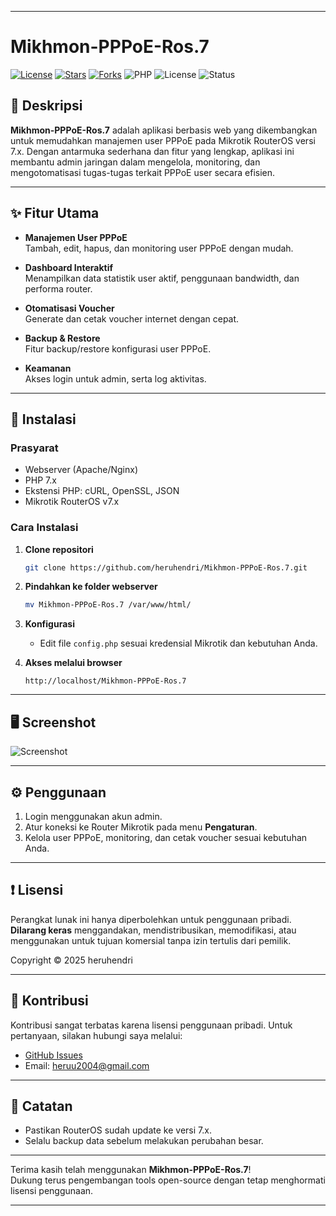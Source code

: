 
---

# Mikhmon-PPPoE-Ros.7

[![License](https://img.shields.io/github/license/heruhendri/mikhmon-pppoe-v6.svg)](LICENSE)
[![Stars](https://img.shields.io/github/stars/heruhendri/mikhmon-pppoe-v6.svg)](https://github.com/heruhendri/mikhmon-pppoe-v6/stargazers)
[![Forks](https://img.shields.io/github/forks/heruhendri/mikhmon-pppoe-v6.svg)](https://github.com/heruhendri/mikhmon-pppoe-v6/network/members)
![PHP](https://img.shields.io/badge/PHP-7.x-blue.svg)
![License](https://img.shields.io/badge/license-Personal%20Use%20Only-orange)
![Status](https://img.shields.io/badge/status-active-brightgreen)

## 📌 Deskripsi

**Mikhmon-PPPoE-Ros.7** adalah aplikasi berbasis web yang dikembangkan untuk memudahkan manajemen user PPPoE pada Mikrotik RouterOS versi 7.x. Dengan antarmuka sederhana dan fitur yang lengkap, aplikasi ini membantu admin jaringan dalam mengelola, monitoring, dan mengotomatisasi tugas-tugas terkait PPPoE user secara efisien.

---

## ✨ Fitur Utama

- **Manajemen User PPPoE**  
  Tambah, edit, hapus, dan monitoring user PPPoE dengan mudah.

- **Dashboard Interaktif**  
  Menampilkan data statistik user aktif, penggunaan bandwidth, dan performa router.

- **Otomatisasi Voucher**  
  Generate dan cetak voucher internet dengan cepat.

- **Backup & Restore**  
  Fitur backup/restore konfigurasi user PPPoE.

- **Keamanan**  
  Akses login untuk admin, serta log aktivitas.

---

## 🚀 Instalasi

### Prasyarat

- Webserver (Apache/Nginx)
- PHP 7.x
- Ekstensi PHP: cURL, OpenSSL, JSON
- Mikrotik RouterOS v7.x

### Cara Instalasi

1. **Clone repositori**
   ```bash
   git clone https://github.com/heruhendri/Mikhmon-PPPoE-Ros.7.git
   ```

2. **Pindahkan ke folder webserver**
   ```bash
   mv Mikhmon-PPPoE-Ros.7 /var/www/html/
   ```

3. **Konfigurasi**
   - Edit file `config.php` sesuai kredensial Mikrotik dan kebutuhan Anda.

4. **Akses melalui browser**
   ```
   http://localhost/Mikhmon-PPPoE-Ros.7
   ```

---

## 🖥️ Screenshot

> 
![Screenshot](https://www.hdry.pw/mikhmonss.png)

---

## ⚙️ Penggunaan

1. Login menggunakan akun admin.
2. Atur koneksi ke Router Mikrotik pada menu **Pengaturan**.
3. Kelola user PPPoE, monitoring, dan cetak voucher sesuai kebutuhan Anda.

---

## ❗ Lisensi

Perangkat lunak ini hanya diperbolehkan untuk penggunaan pribadi.  
**Dilarang keras** menggandakan, mendistribusikan, memodifikasi, atau menggunakan untuk tujuan komersial tanpa izin tertulis dari pemilik.

Copyright © 2025 heruhendri

---

## 🤝 Kontribusi

Kontribusi sangat terbatas karena lisensi penggunaan pribadi. Untuk pertanyaan, silakan hubungi saya melalui:

- [GitHub Issues](https://github.com/heruhendri/Mikhmon-PPPoE-Ros.7/issues)
- Email: heruu2004@gmail.com

---

## 📢 Catatan

- Pastikan RouterOS sudah update ke versi 7.x.
- Selalu backup data sebelum melakukan perubahan besar.

---

Terima kasih telah menggunakan **Mikhmon-PPPoE-Ros.7**!  
Dukung terus pengembangan tools open-source dengan tetap menghormati lisensi penggunaan.

---

